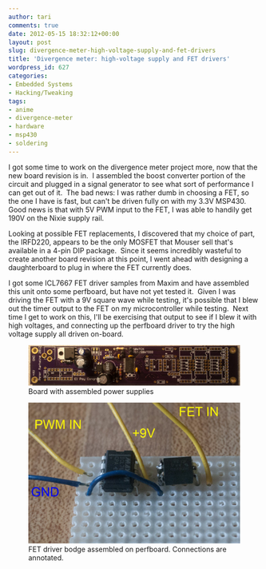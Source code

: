 ```yaml
---
author: tari
comments: true
date: 2012-05-15 18:32:12+00:00
layout: post
slug: divergence-meter-high-voltage-supply-and-fet-drivers
title: 'Divergence meter: high-voltage supply and FET drivers'
wordpress_id: 627
categories:
- Embedded Systems
- Hacking/Tweaking
tags:
- anime
- divergence-meter
- hardware
- msp430
- soldering
---
```


I got some time to work on the divergence meter project more, now that the new
board revision is in.  I assembled the boost converter portion of the circuit
and plugged in a signal generator to see what sort of performance I can get out
of it.  The bad news: I was rather dumb in choosing a FET, so the one I have is
fast, but can't be driven fully on with my 3.3V MSP430.  Good news is that with
5V PWM input to the FET, I was able to handily get 190V on the Nixie supply
rail.

Looking at possible FET replacements, I discovered that my choice of part, the
IRFD220, appears to be the only MOSFET that Mouser sell that's available in a
4-pin DIP package.  Since it seems incredibly wasteful to create another board
revision at this point, I went ahead with designing a daughterboard to plug in
where the FET currently does.

I got some ICL7667 FET driver samples from Maxim and have assembled this unit
onto some perfboard, but have not yet tested it.  Given I was driving the FET
with a 9V square wave while testing, it's possible that I blew out the timer
output to the FET on my microcontroller while testing.  Next time I get to work
on this, I'll be exercising that output to see if I blew it with high voltages,
and connecting up the perfboard driver to try the high voltage supply all driven
on-board.

<figure>
    <img src="/images/2012/DSC_2917.jpg" />
    <figcaption>Board with assembled power supplies</figcaption>
</figure>

<figure>
    <img src="/images/2012/DSC_3005.jpg" />
    <figcaption>FET driver bodge assembled on perfboard. Connections are
    annotated.</figcaption>
</figure>

